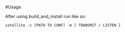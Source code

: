 #Usage

After using build_and_install run like so:

````
satellite -c [PATH TO CONF] -m [ TRANSMIT / LISTEN ]
````
